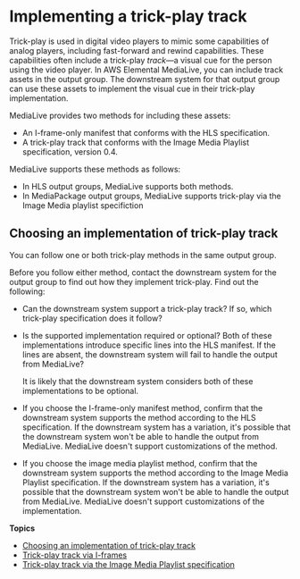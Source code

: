 # Implementing a trick\-play track<a name="trick-play-solutions"></a>

Trick\-play is used in digital video players to mimic some capabilities of analog players, including fast\-forward and rewind capabilities\. These capabilities often include a trick\-play *track*—a visual cue for the person using the video player\. In AWS Elemental MediaLive, you can include track assets in the output group\. The downstream system for that output group can use these assets to implement the visual cue in their trick\-play implementation\. 

MediaLive provides two methods for including these assets:
+ An I\-frame\-only manifest that conforms with the HLS specification\.
+ A trick\-play track that conforms with the Image Media Playlist specification, version 0\.4\. 

MediaLive supports these methods as follows:
+ In HLS output groups, MediaLive supports both methods\.
+ In MediaPackage output groups, MediaLive supports trick\-play via the Image Media playlist specifiction

## Choosing an implementation of trick\-play track<a name="trick-play-choosing"></a>

You can follow one or both trick\-play methods in the same output group\. 

Before you follow either method, contact the downstream system for the output group to find out how they implement trick\-play\. Find out the following: 
+ Can the downstream system support a trick\-play track? If so, which trick\-play specification does it follow?
+ Is the supported implementation required or optional? Both of these implementations introduce specific lines into the HLS manifest\. If the lines are absent, the downstream system will fail to handle the output from MediaLive?

  It is likely that the downstream system considers both of these implementations to be optional\.
+ If you choose the I\-frame\-only manifest method, confirm that the downstream system supports the method according to the HLS specification\. If the downstream system has a variation, it's possible that the downstream system won't be able to handle the output from MediaLive\. MediaLive doesn't support customizations of the method\.
+ If you choose the image media playlist method, confirm that the downstream system supports the method according to the Image Media Playlist specification\. If the downstream system has a variation, it's possible that the downstream system won't be able to handle the output from MediaLive\. MediaLive doesn't support customizations of the implementation\. 

**Topics**
+ [Choosing an implementation of trick\-play track](#trick-play-choosing)
+ [Trick\-play track via I\-frames](trick-play-i-frames.md)
+ [Trick\-play track via the Image Media Playlist specification](trick-play-roku.md)